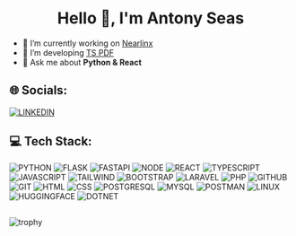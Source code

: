 <h1 align="center">Hello 👋, I'm Antony Seas</h1>

- 🔭 I’m currently working on [Nearlinx](https://nearlinx.com/)
- 🤝 I’m developing [TS PDF](https://github.com/tspdf/tspdf)
- 💬 Ask me about **Python & React**

## 🌐 Socials:

[![LINKEDIN](https://img.shields.io/badge/LinkedIn-0077B5?style=for-the-badge&logo=linkedin&logoColor=white)](https://www.linkedin.com/in/antony-seas/)


## 💻 Tech Stack:

![PYTHON](https://img.shields.io/badge/Python-FFD43B?style=for-the-badge&logo=python&logoColor=blue) ![FLASK](https://img.shields.io/badge/Flask-000000?style=for-the-badge&logo=flask&logoColor=white) ![FASTAPI](https://img.shields.io/badge/fastapi-109989?style=for-the-badge&logo=FASTAPI&logoColor=white) ![NODE](https://img.shields.io/badge/Node%20js-339933?style=for-the-badge&logo=nodedotjs&logoColor=white) ![REACT](https://img.shields.io/badge/React-20232A?style=for-the-badge&logo=react&logoColor=61DAFB) ![TYPESCRIPT](https://img.shields.io/badge/TypeScript-007ACC?style=for-the-badge&logo=typescript&logoColor=white) ![JAVASCRIPT](https://img.shields.io/badge/JavaScript-323330?style=for-the-badge&logo=javascript&logoColor=F7DF1E) ![TAILWIND](https://img.shields.io/badge/Tailwind_CSS-38B2AC?style=for-the-badge&logo=tailwind-css&logoColor=white) ![BOOTSTRAP](https://img.shields.io/badge/Bootstrap-563D7C?style=for-the-badge&logo=bootstrap&logoColor=white) ![LARAVEL](https://img.shields.io/badge/Laravel-FF2D20?style=for-the-badge&logo=laravel&logoColor=white) ![PHP](https://img.shields.io/badge/PHP-777BB4?style=for-the-badge&logo=php&logoColor=white) ![GITHUB](https://img.shields.io/badge/GitHub-100000?style=for-the-badge&logo=github&logoColor=white) ![GIT](https://img.shields.io/badge/GIT-E44C30?style=for-the-badge&logo=git&logoColor=white) ![HTML](https://img.shields.io/badge/HTML5-E34F26?style=for-the-badge&logo=html5&logoColor=white) ![CSS](https://img.shields.io/badge/CSS3-1572B6?style=for-the-badge&logo=css3&logoColor=white) ![POSTGRESQL](https://img.shields.io/badge/PostgreSQL-316192?style=for-the-badge&logo=postgresql&logoColor=white) ![MYSQL](https://img.shields.io/badge/MySQL-005C84?style=for-the-badge&logo=mysql&logoColor=white) ![POSTMAN](https://img.shields.io/badge/Postman-FF6C37?style=for-the-badge&logo=Postman&logoColor=white) ![LINUX](https://img.shields.io/badge/Linux-FCC624?style=for-the-badge&logo=linux&logoColor=black) ![HUGGINGFACE](https://img.shields.io/badge/-HuggingFace-FDEE21?style=for-the-badge&logo=HuggingFace&logoColor=black) ![DOTNET](https://img.shields.io/badge/.NET-512BD4?style=for-the-badge&logo=dotnet&logoColor=white)

## 

![trophy](https://github-profile-trophy.vercel.app/?username=toniseas&theme=algolia)

